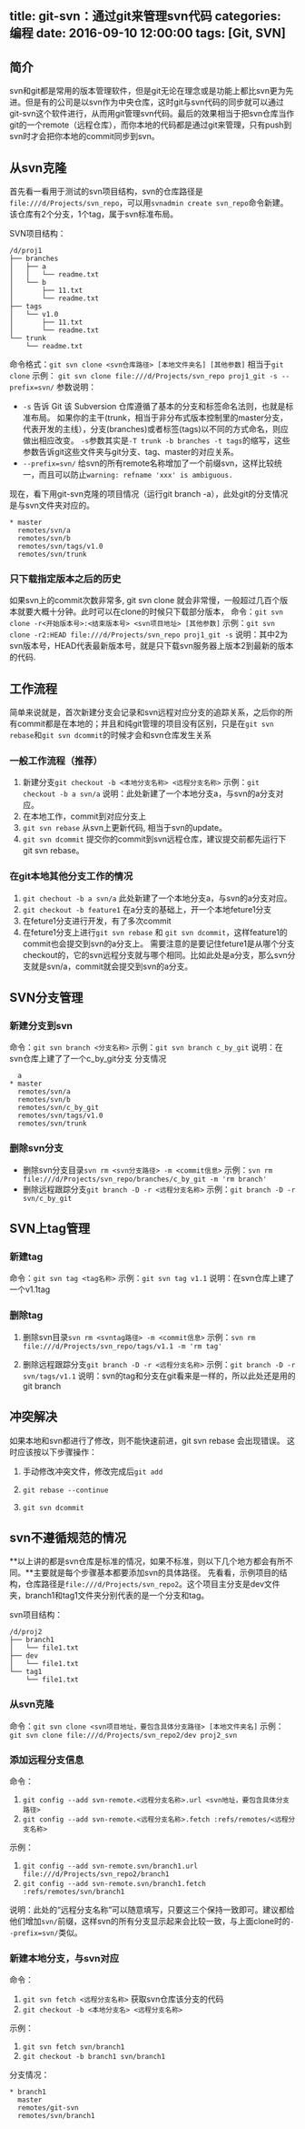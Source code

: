title: git-svn：通过git来管理svn代码
categories: 编程
date: 2016-09-10 12:00:00
tags: [Git, SVN]
---

## 简介
svn和git都是常用的版本管理软件，但是git无论在理念或是功能上都比svn更为先进。但是有的公司是以svn作为中央仓库，这时git与svn代码的同步就可以通过 git-svn这个软件进行，从而用git管理svn代码。最后的效果相当于把svn仓库当作git的一个remote（远程仓库），而你本地的代码都是通过git来管理，只有push到svn时才会把你本地的commit同步到svn。

<!--more-->
## 从svn克隆
首先看一看用于测试的svn项目结构，svn的仓库路径是`file:///d/Projects/svn_repo`，可以用`svnadmin create svn_repo`命令新建。该仓库有2个分支，1个tag，属于svn标准布局。

SVN项目结构：
```
/d/proj1
├── branches
│   ├── a
│   │   └── readme.txt
│   └── b
│       ├── 11.txt
│       └── readme.txt
├── tags
│   └── v1.0
│       ├── 11.txt
│       └── readme.txt
└── trunk
    └── readme.txt
```

命令格式：`git svn clone <svn仓库路径> [本地文件夹名] [其他参数]` 相当于`git clone`
示例： `git svn clone file:///d/Projects/svn_repo proj1_git -s --prefix=svn/`
参数说明：
- `-s` 告诉 Git 该 Subversion 仓库遵循了基本的分支和标签命名法则，也就是标准布局。
如果你的主干(trunk，相当于非分布式版本控制里的master分支，代表开发的主线），分支(branches)或者标签(tags)以不同的方式命名，则应做出相应改变。
`-s`参数其实是`-T trunk -b branches -t tags`的缩写，这些参数告诉git这些文件夹与git分支、tag、master的对应关系。
- `--prefix=svn/` 给svn的所有remote名称增加了一个前缀svn，这样比较统一，而且可以防止`warning: refname 'xxx' is ambiguous.`

现在，看下用git-svn克隆的项目情况（运行git branch -a），此处git的分支情况是与svn文件夹对应的。
```
* master
  remotes/svn/a
  remotes/svn/b
  remotes/svn/tags/v1.0
  remotes/svn/trunk
```

### 只下载指定版本之后的历史
如果svn上的commit次数非常多, git svn clone 就会非常慢，一般超过几百个版本就要大概十分钟。此时可以在clone的时候只下载部分版本，
命令：`git svn clone -r<开始版本号>:<结束版本号> <svn项目地址> [其他参数]`
示例：`git svn clone -r2:HEAD file:///d/Projects/svn_repo proj1_git -s`
说明：其中2为svn版本号，HEAD代表最新版本号，就是只下载svn服务器上版本2到最新的版本的代码.

## 工作流程
简单来说就是，首次新建分支会记录和svn远程对应分支的追踪关系，之后你的所有commit都是在本地的；并且和纯git管理的项目没有区别，只是在`git svn rebase`和`git svn dcommit`的时候才会和svn仓库发生关系
### 一般工作流程（推荐）
1. 新建分支`git checkout -b <本地分支名称> <远程分支名称>`
示例：`git checkout -b a svn/a`
说明：此处新建了一个本地分支a，与svn的a分支对应。
2. 在本地工作，commit到对应分支上
3. `git svn rebase` 从svn上更新代码, 相当于svn的update。
4. `git svn dcommit` 提交你的commit到svn远程仓库，建议提交前都先运行下git svn rebase。

### 在git本地其他分支工作的情况
1. `git chechout -b a svn/a` 此处新建了一个本地分支a，与svn的a分支对应。
2. `git checkout -b feature1` 在a分支的基础上，开一个本地feture1分支
3. 在feture1分支进行开发，有了多次commit
4. 在feture1分支上进行`git svn rebase` 和 `git svn dcommit`，这样feature1的commit也会提交到svn的a分支上。
   需要注意的是要记住feture1是从哪个分支checkout的，它的svn远程分支就与哪个相同。比如此处是a分支，那么svn分支就是svn/a，commit就会提交到svn的a分支。

## SVN分支管理
### 新建分支到svn
命令：`git svn branch <分支名称>`
示例：`git svn branch c_by_git`
说明：在svn仓库上建了了一个c_by_git分支
分支情况
```
  a
* master
  remotes/svn/a
  remotes/svn/b
  remotes/svn/c_by_git
  remotes/svn/tags/v1.0
  remotes/svn/trunk
```
### 删除svn分支
- 删除svn分支目录`svn rm <svn分支路径> -m <commit信息>`
示例：`svn rm file:///d/Projects/svn_repo/branches/c_by_git -m 'rm branch'`
- 删除远程跟踪分支`git branch -D -r <远程分支名称>`
示例：`git branch -D -r svn/c_by_git`


## SVN上tag管理
### 新建tag
命令：`git svn tag <tag名称>`
示例：`git svn tag v1.1`
说明：在svn仓库上建了一个v1.1tag
### 删除tag
1. 删除svn目录`svn rm <svntag路径> -m <commit信息>`
示例：`svn rm file:///d/Projects/svn_repo/tags/v1.1 -m 'rm tag'`

2. 删除远程跟踪分支`git branch -D -r <远程分支名称>`
示例：`git branch -D -r svn/tags/v1.1`
说明：svn的tag和分支在git看来是一样的，所以此处还是用的git branch

## 冲突解决
如果本地和svn都进行了修改，则不能快速前进，git svn rebase 会出现错误。
这时应该按以下步骤操作：

1. 手动修改冲突文件，修改完成后`git add`

2. `git rebase --continue`

3. `git svn dcommit`


## svn不遵循规范的情况
**以上讲的都是svn仓库是标准的情况，如果不标准，则以下几个地方都会有所不同。**主要就是每个步骤基本都要添加svn的具体路径。
先看看，示例项目的结构，仓库路径是`file:///d/Projects/svn_repo2`。这个项目主分支是dev文件夹，branch1和tag1文件夹分别代表的是一个分支和tag。

svn项目结构：
```
/d/proj2
├── branch1
│   └── file1.txt
├── dev
│   └── file1.txt
└── tag1
    └── file1.txt
```

### 从svn克隆
命令：`git svn clone <svn项目地址，要包含具体分支路径> [本地文件夹名]`
示例：`git svn clone file:///d/Projects/svn_repo2/dev proj2_svn`

### 添加远程分支信息
命令：
  1. `git config --add svn-remote.<远程分支名称>.url <svn地址，要包含具体分支路径>`
  2. `git config --add svn-remote.<远程分支名称>.fetch :refs/remotes/<远程分支名称>`

示例：
  1. `git config --add svn-remote.svn/branch1.url file:///d/Projects/svn_repo2/branch1`
  2. `git config --add svn-remote.svn/branch1.fetch :refs/remotes/svn/branch1`

说明：此处的“远程分支名称”可以随意填写，只要这三个保持一致即可。建议都给他们增加`svn/`前缀，这样svn的所有分支显示起来会比较一致，与上面clone时的`--prefix=svn/`类似。

### 新建本地分支，与svn对应
命令：
  1. `git svn fetch <远程分支名称>` 获取svn仓库该分支的代码
  2. `git checkout -b <本地分支名> <远程分支名称>`

示例：
  1. `git svn fetch svn/branch1`
  2. `git checkout -b branch1 svn/branch1`

分支情况：
```
* branch1
  master
  remotes/git-svn
  remotes/svn/branch1
```
